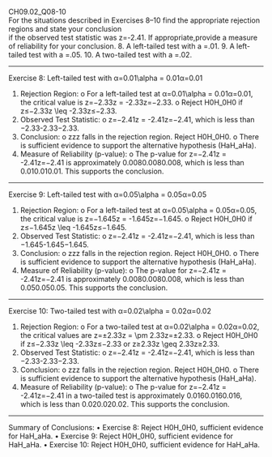 
CH09.02_Q08-10  
For the situations described in Exercises 8–10 find the appropriate rejection regions and state your conclusion  
if the observed test statistic was z=-2.41. If appropriate,provide a measure of reliability for your conclusion.
8. A left-tailed test with a =.01.
9. A left-tailed test with a =.05.
10. A two-tailed test with a =.02.

---
Exercise 8: Left-tailed test with α=0.01\alpha = 0.01α=0.01
1.	Rejection Region:
o	For a left-tailed test at α=0.01\alpha = 0.01α=0.01, the critical value is z=−2.33z = -2.33z=−2.33.
o	Reject H0H_0H0 if z≤−2.33z \leq -2.33z≤−2.33.
2.	Observed Test Statistic:
o	z=−2.41z = -2.41z=−2.41, which is less than −2.33-2.33−2.33.
3.	Conclusion:
o	zzz falls in the rejection region. Reject H0H_0H0.
o	There is sufficient evidence to support the alternative hypothesis (HaH_aHa).
4.	Measure of Reliability (p-value):
o	The p-value for z=−2.41z = -2.41z=−2.41 is approximately 0.0080.0080.008, which is less than 0.010.010.01. This supports the conclusion.
---
Exercise 9: Left-tailed test with α=0.05\alpha = 0.05α=0.05
1.	Rejection Region:
o	For a left-tailed test at α=0.05\alpha = 0.05α=0.05, the critical value is z=−1.645z = -1.645z=−1.645.
o	Reject H0H_0H0 if z≤−1.645z \leq -1.645z≤−1.645.
2.	Observed Test Statistic:
o	z=−2.41z = -2.41z=−2.41, which is less than −1.645-1.645−1.645.
3.	Conclusion:
o	zzz falls in the rejection region. Reject H0H_0H0.
o	There is sufficient evidence to support the alternative hypothesis (HaH_aHa).
4.	Measure of Reliability (p-value):
o	The p-value for z=−2.41z = -2.41z=−2.41 is approximately 0.0080.0080.008, which is less than 0.050.050.05. This supports the conclusion.
---
Exercise 10: Two-tailed test with α=0.02\alpha = 0.02α=0.02
1.	Rejection Region:
o	For a two-tailed test at α=0.02\alpha = 0.02α=0.02, the critical values are z=±2.33z = \pm 2.33z=±2.33.
o	Reject H0H_0H0 if z≤−2.33z \leq -2.33z≤−2.33 or z≥2.33z \geq 2.33z≥2.33.
2.	Observed Test Statistic:
o	z=−2.41z = -2.41z=−2.41, which is less than −2.33-2.33−2.33.
3.	Conclusion:
o	zzz falls in the rejection region. Reject H0H_0H0.
o	There is sufficient evidence to support the alternative hypothesis (HaH_aHa).
4.	Measure of Reliability (p-value):
o	The p-value for z=−2.41z = -2.41z=−2.41 in a two-tailed test is approximately 0.0160.0160.016, which is less than 0.020.020.02. This supports the conclusion.
________________________________________
Summary of Conclusions:
•	Exercise 8: Reject H0H_0H0, sufficient evidence for HaH_aHa.
•	Exercise 9: Reject H0H_0H0, sufficient evidence for HaH_aHa.
•	Exercise 10: Reject H0H_0H0, sufficient evidence for HaH_aHa.
